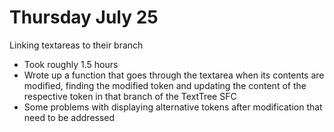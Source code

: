 # Thursday July 25

Linking textareas to their branch
- Took roughly 1.5 hours
- Wrote up a function that goes through the textarea when its contents are modified, finding the modified token and updating the content of the respective token in that branch of the TextTree SFC
- Some problems with displaying alternative tokens after modification that need to be addressed
